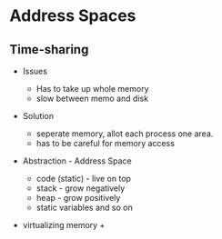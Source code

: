 # Address Spaces

## Time-sharing

* Issues
    + Has to take up whole memory
    + slow between memo and disk

* Solution
    + seperate memory, allot each process one area.
    + has to be careful for memory access

* Abstraction - Address Space
    + code (static) - live on top 
    + stack - grow negatively
    + heap - grow positively
    + static variables and so on

* virtualizing memory
    + 

